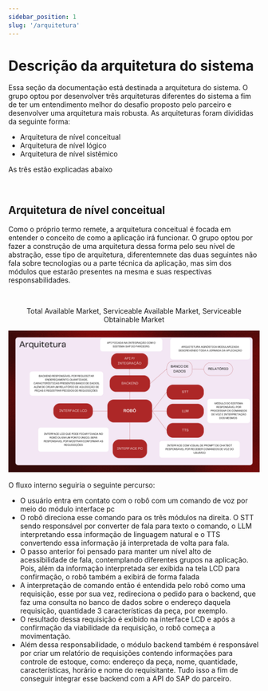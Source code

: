 ```yaml
---
sidebar_position: 1
slug: '/arquitetura'
---
```


# Descrição da arquitetura do sistema

Essa seção da documentação está destinada a arquitetura do sistema. O grupo optou por desenvolver três arquiteturas diferentes do sistema a fim de ter um entendimento melhor do desafio proposto pelo parceiro e desenvolver uma arquitetura mais robusta.
As arquiteturas foram divididas da seguinte forma:

- Arquitetura de nível conceitual
- Arquitetura de nível lógico
- Arquitetura de nível sistêmico

As três estão explicadas abaixo

<br/>

## Arquitetura de nível conceitual

Como o próprio termo remete, a arquitetura conceitual é focada em entender o conceito de como a aplicação irá funcionar. O grupo optou por fazer a construção de uma arquitetura dessa forma pelo seu nível de abstração, esse tipo de arquitetura, diferentemnete das duas seguintes não fala sobre tecnologias ou a parte técnica da aplicação, mas sim dos módulos que estarão presentes na mesma e suas respectivas responsabilidades.

<br />

<p align="center"> Total Available Market, Serviceable Available Market, Serviceable Obtainable Market </p>

<img src="../../static/img/arquitetura_conceitual.png" />

<br />

O fluxo interno seguiria o seguinte percurso:

- O usuário entra em contato com o robô com um comando de voz por meio do módulo interface pc
- O robô direciona esse comando para os três módulos na direita. O STT sendo responsável por converter de fala para texto o comando, o LLM interpretando essa informação de linguagem natural e o TTS convertendo essa informação já interpretada de volta para fala.
- O passo anterior foi pensado para manter um nível alto de acessibilidade de fala, contemplando diferentes grupos na aplicação. Pois, além da informação interpretada ser exibida na tela LCD para confirmação, o robô também a exibirá de forma falada
- A interpretação de comando então é entendida pelo robô como uma requisição, esse por sua vez, redireciona o pedido para o backend, que faz uma consulta no banco de dados sobre o endereço daquela requisição, quantidade 3 características da peça, por exemplo.
- O resultado dessa requisição é exibido na interface LCD e após a confirmação da viabilidade da requisição, o robô começa a movimentação.
- Além dessa responsabilidade, o módulo backend também é responsável por criar um relatório de requisições contendo informações para controle de estoque, como: endereço da peça, nome, quantidade, características, horário e nome do requisitante. Tudo isso a fim de conseguir integrar esse backend com a API do SAP do parceiro.
